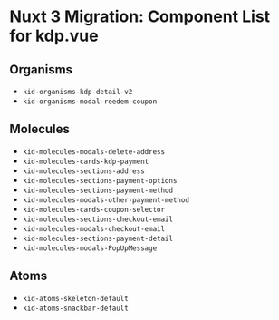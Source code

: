 # Nuxt 3 Migration: Component List for kdp.vue

## Organisms

- `kid-organisms-kdp-detail-v2`
- `kid-organisms-modal-reedem-coupon`

## Molecules

- `kid-molecules-modals-delete-address`
- `kid-molecules-cards-kdp-payment`
- `kid-molecules-sections-address`
- `kid-molecules-sections-payment-options`
- `kid-molecules-sections-payment-method`
- `kid-molecules-modals-other-payment-method`
- `kid-molecules-cards-coupon-selector`
- `kid-molecules-sections-checkout-email`
- `kid-molecules-modals-checkout-email`
- `kid-molecules-sections-payment-detail`
- `kid-molecules-modals-PopUpMessage`

## Atoms

- `kid-atoms-skeleton-default`
- `kid-atoms-snackbar-default`